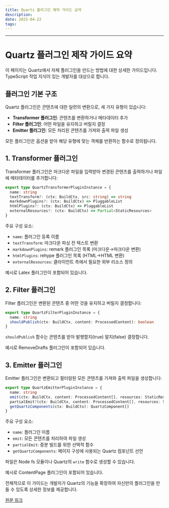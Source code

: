 ```yaml
---
title: Quartz 플러그인 제작 가이드 요약
description: 
date: 2025-04-22
tags:
---
```

---
# Quartz 플러그인 제작 가이드 요약
이 페이지는 Quartz에서 자체 플러그인을 만드는 방법에 대한 상세한 가이드입니다. TypeScript 작업 지식이 있는 개발자를 대상으로 합니다.
## 플러그인 기본 구조

Quartz 플러그인은 콘텐츠에 대한 일련의 변환으로, 세 가지 유형이 있습니다:
- **Transformer 플러그인**: 콘텐츠를 변환하거나 메타데이터 추가
- **Filter 플러그인**: 어떤 파일을 유지하고 버릴지 결정
- **Emitter 플러그인**: 모든 처리된 콘텐츠를 가져와 출력 파일 생성

모든 플러그인은 옵션을 받아 해당 유형에 맞는 객체를 반환하는 함수로 정의됩니다.

## 1. Transformer 플러그인

Transformer 플러그인은 마크다운 파일을 입력받아 변경된 콘텐츠를 출력하거나 파일에 메타데이터를 추가합니다:

```typescript
export type QuartzTransformerPluginInstance = {
  name: string
  textTransform?: (ctx: BuildCtx, src: string) => string
  markdownPlugins?: (ctx: BuildCtx) => PluggableList
  htmlPlugins?: (ctx: BuildCtx) => PluggableList
  externalResources?: (ctx: BuildCtx) => Partial<StaticResources>
}
```

주요 구성 요소:
- `name`: 플러그인 등록 이름
- `textTransform`: 마크다운 파싱 전 텍스트 변환
- `markdownPlugins`: remark 플러그인 목록 (마크다운→마크다운 변환)
- `htmlPlugins`: rehype 플러그인 목록 (HTML→HTML 변환)
- `externalResources`: 클라이언트 측에서 필요한 외부 리소스 정의

예시로 Latex 플러그인이 포함되어 있습니다.

## 2. Filter 플러그인
Filter 플러그인은 변환된 콘텐츠 중 어떤 것을 유지하고 버릴지 결정합니다:

```typescript
export type QuartzFilterPluginInstance = {
  name: string
  shouldPublish(ctx: BuildCtx, content: ProcessedContent): boolean
}
```

`shouldPublish` 함수는 콘텐츠를 받아 발행할지(true) 말지(false) 결정합니다.

예시로 RemoveDrafts 플러그인이 포함되어 있습니다.

## 3. Emitter 플러그인

Emitter 플러그인은 변환되고 필터링된 모든 콘텐츠를 가져와 출력 파일을 생성합니다:

```typescript
export type QuartzEmitterPluginInstance = {
  name: string
  emit(ctx: BuildCtx, content: ProcessedContent[], resources: StaticResources): Promise<FilePath[]> | AsyncGenerator<FilePath>
  partialEmit?(ctx: BuildCtx, content: ProcessedContent[], resources: StaticResources, changeEvents: ChangeEvent[]): Promise<FilePath[]> | AsyncGenerator<FilePath> | null
  getQuartzComponents(ctx: BuildCtx): QuartzComponent[]
}
```

주요 구성 요소:
- `name`: 플러그인 이름
- `emit`: 모든 콘텐츠를 처리하여 파일 생성
- `partialEmit`: 증분 빌드를 위한 선택적 함수
- `getQuartzComponents`: 페이지 구성에 사용되는 Quartz 컴포넌트 선언

파일은 Node fs 모듈이나 Quartz의 `write` 함수로 생성할 수 있습니다.

예시로 ContentPage 플러그인이 포함되어 있습니다.

전체적으로 이 가이드는 개발자가 Quartz의 기능을 확장하여 자신만의 플러그인을 만들 수 있도록 상세한 정보를 제공합니다.

[원문 링크](https://quartz.jzhao.xyz/advanced/making-plugins)
